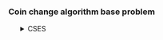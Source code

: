 ### Coin change algorithm base problem
<ul>
    <details>
        <summary>CSES</summary>
        <ol>
            <li>Problem: <a href="https://cses.fi/problemset/task/1635/">Coin Combinations I</a></li>
            <ul>
                <li>Solution: <a href="https://github.com/Mestu-Paul/MyProgramming/blob/master/CSES/Coin_Combinations_I.md">Coin Combinations I</a></li>
            </ul>
            <li>Problem: <a href="https://cses.fi/alon/task/2183/">Missing Coin Sum</a></li>
            <ul>
                <li>Solution: <a href="https://github.com/Mestu-Paul/MyProgramming/blob/master/CSES/Missing_Coin_Sum.md">Missing Coin Sum</a></li>
            </ul>
        </ol>
    </details>
</ul>
